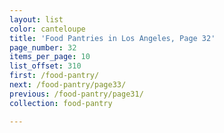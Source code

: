 ```yaml
---
layout: list
color: canteloupe
title: 'Food Pantries in Los Angeles, Page 32'
page_number: 32
items_per_page: 10
list_offset: 310
first: /food-pantry/
next: /food-pantry/page33/
previous: /food-pantry/page31/
collection: food-pantry

---
```

